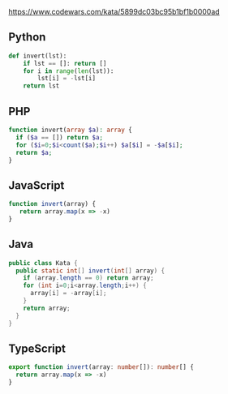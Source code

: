 https://www.codewars.com/kata/5899dc03bc95b1bf1b0000ad

## Python
```python
def invert(lst):
    if lst == []: return []
    for i in range(len(lst)):
        lst[i] = -lst[i]
    return lst
```

## PHP
```php
function invert(array $a): array {
  if ($a == []) return $a;
  for ($i=0;$i<count($a);$i++) $a[$i] = -$a[$i];
  return $a;
}
```

## JavaScript
```js
function invert(array) {
   return array.map(x => -x)
}
```

## Java
```java
public class Kata {
  public static int[] invert(int[] array) {
    if (array.length == 0) return array;
    for (int i=0;i<array.length;i++) {
      array[i] = -array[i];
    }
    return array;
  }
}
```

## TypeScript
```ts
export function invert(array: number[]): number[] {
  return array.map(x => -x)
}
```